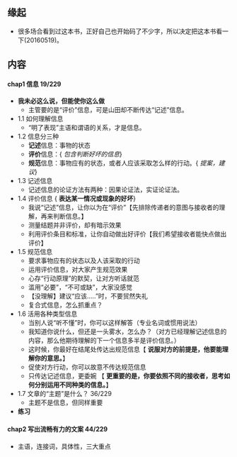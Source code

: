 ##  缘起
+ 很多场合看到过这本书，正好自己也开始码了不少字，所以决定把这本书看一下(20160519)。

##  内容
####  chap1 信息  19/229
+ **我未必这么说，但能使你这么做**
	+ 主管要的是“评价”信息，可是山田却不断传达“记述”信息。
+ 1.1 如何理解信息
	+ “明了表现”主语和谓语的关系，才是信息。
+ 1.2 信息分三种
	+ **记述**信息：事物的状态
	+ **评价**信息：{ *包含判断好坏的信息*}
	+ **规范**信息：事物应有的状态，或者人应该采取怎么样的行动。{ *提案，建议*}
+ 1.3 记述信息
	+ 记述信息的论证方法有两种：因果论证法，实证论证法。
+ 1.4 评价信息 { **表达某一情况或现象的好坏**}
	+ 我说“记述”信息，让你以为在“评价”【先排除传递者的意图与接收者的理解，再来判断信息。】
	+ 测量结题并非评价，却有暗示效果
	+ 利用评价条目和标准，让你自动做出好评价【我们希望接收者能快点做出评价】
+ 1.5 规范信息
	+ 要求事物应有的状态以及人该采取的行动
	+ 运用评价信息，对大家产生规范效果
	+ 心存“行动原理”的默契，让对方听话就范
	+ 滥用“必要”，“不可或缺”，大家没感觉
	+ 【没理解】建议“应该.....”时，不要贸然失礼
	+ 复合式信息，怎么抓重点？
+ 1.6 活用各种类型信息
	+ 当别人说“听不懂”时，你可以这样解答（专业名词或惯用说法）
	+ 我知道你说什么，但还是一头雾水，怎么办？（对方已经理解记述信息的内容，那么他期待理解的下一个信息多半是评价信息。）
	+ 这时候，你最好在结尾处传达出规范信息【 **说服对方的前提是，他要能理解你的意思。**】
	+ 促使对方行动，你可以故意不传达规范信息
	+ 只传达记述信息，更委婉 【 **更重要的是，你要依照不同的接收者，思考如何分别运用不同种类的信息。**】
+ 1.7 文章的“主题”是什么？ 36/229
	+ 主题不是信息，但同样重要
+ **练习**

#### chap2 写出流畅有力的文案 44/229
+ 主语，连接词，具体性，三大重点